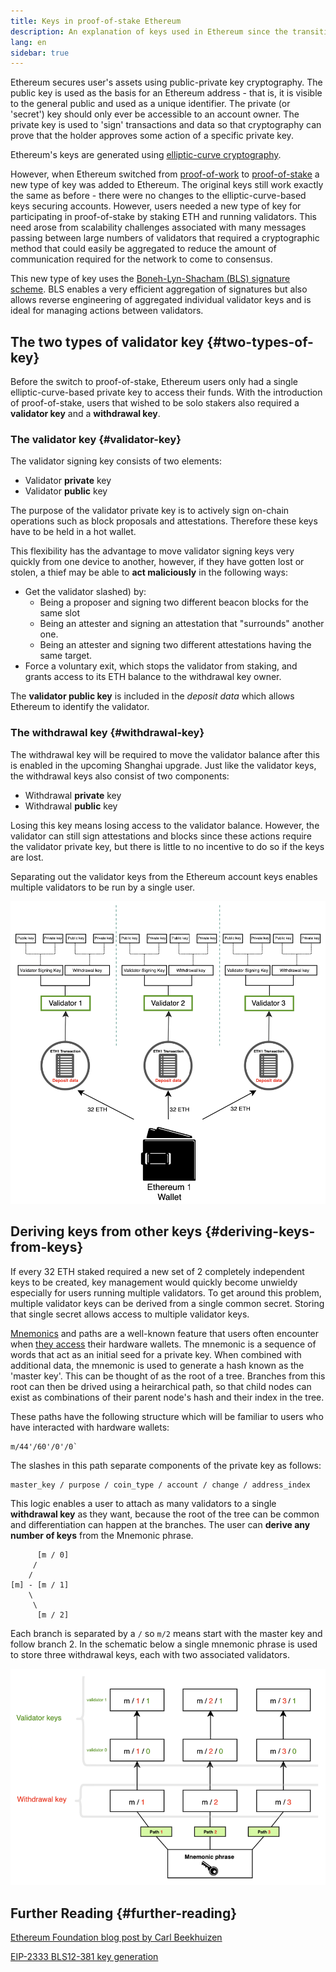 ```yaml
---
title: Keys in proof-of-stake Ethereum
description: An explanation of keys used in Ethereum since the transition to proof-of-stake.
lang: en
sidebar: true
---
```


Ethereum secures user's assets using public-private key cryptography. The public key is used as the basis for an Ethereum address - that is, it is visible to the general public and used as a unique identifier. The private (or 'secret') key should only ever be accessible to an account owner. The private key is used to 'sign' transactions and data so that cryptography can prove that the holder approves some action of a specific private key.

Ethereum's keys are generated using [elliptic-curve cryptography](https://en.wikipedia.org/wiki/Elliptic-curve_cryptography).

However, when Ethereum switched from [proof-of-work](/developers/docs/consensus-mechanisms/pow) to [proof-of-stake](/developers/docs/consensus-mechanisms/pos) a new type of key was added to Ethereum. The original keys still work exactly the same as before - there were no changes to the elliptic-curve-based keys securing accounts. However, users needed a new type of key for participating in proof-of-stake by staking ETH and running validators. This need arose from scalability challenges associated with many messages passing between large numbers of validators that required a cryptographic method that could easily be aggregated to reduce the amount of communication required for the network to come to consensus.

This new type of key uses the [Boneh-Lyn-Shacham (BLS) signature scheme](https://wikipedia.org/wiki/BLS_digital_signature). BLS enables a very efficient aggregation of signatures but also allows reverse engineering of aggregated individual validator keys and is ideal for managing actions between validators.

## The two types of validator key {#two-types-of-key}

Before the switch to proof-of-stake, Ethereum users only had a single elliptic-curve-based private key to access their funds. With the introduction of proof-of-stake, users that wished to be solo stakers also required a **validator key** and a **withdrawal key**.

### The validator key {#validator-key}

The validator signing key consists of two elements:

- Validator **private** key
- Validator **public** key

The purpose of the validator private key is to actively sign on-chain operations such as block proposals and attestations. Therefore these keys have to be held in a hot wallet.

This flexibility has the advantage to move validator signing keys very quickly from one device to another, however, if they have gotten lost or stolen, a thief may be able to **act maliciously** in the following ways:

- Get the validator slashed) by:
  - Being a proposer and signing two different beacon blocks for the same slot
  - Being an attester and signing an attestation that "surrounds" another one.
  - Being an attester and signing two different attestations having the same target.
- Force a voluntary exit, which stops the validator from staking, and grants access to its ETH balance to the withdrawal key owner.

The **validator public key** is included in the _deposit data_ which allows Ethereum to identify the validator.

### The withdrawal key {#withdrawal-key}

The withdrawal key will be required to move the validator balance after this is enabled in the upcoming Shanghai upgrade. Just like the validator keys, the withdrawal keys also consist of two components:

- Withdrawal **private** key
- Withdrawal **public** key

Losing this key means losing access to the validator balance. However, the validator can still sign attestations and blocks since these actions require the validator private key, but there is little to no incentive to do so if the keys are lost.

Separating out the validator keys from the Ethereum account keys enables multiple validators to be run by a single user.

![validator key schematic](validator-key-schematic.png)

## Deriving keys from other keys {#deriving-keys-from-keys}

If every 32 ETH staked required a new set of 2 completely independent keys to be created, key management would quickly become unwieldy especially for users running multiple validators. To get around this problem, multiple validator keys can be derived from a single common secret. Storing that single secret allows access to multiple validator keys.

[Mnemonics](https://en.bitcoinwiki.org/wiki/Mnemonic_phrase) and paths are a well-known feature that users often encounter when [they access](https://ethereum.stackexchange.com/questions/19055/what-is-the-difference-between-m-44-60-0-0-and-m-44-60-0) their hardware wallets. The mnemonic is a sequence of words that act as an initial seed for a private key. When combined with additional data, the mnemonic is used to generate a hash known as the 'master key'. This can be thought of as the root of a tree. Branches from this root can then be drived using a heirarchical path, so that child nodes can exist as combinations of their parent node's hash and their index in the tree.

These paths have the following structure which will be familiar to users who have interacted with hardware wallets:

```
m/44'/60'/0'/0`
```

The slashes in this path separate components of the private key as follows:

```
master_key / purpose / coin_type / account / change / address_index
```

This logic enables a user to attach as many validators to a single **withdrawal key** as they want, because the root of the tree can be common and differentiation can happen at the branches. The user can **derive any number of keys** from the Mnemonic phrase.

```
      [m / 0]
     /
    /
[m] - [m / 1]
    \
     \
      [m / 2]
```

Each branch is separated by a `/` so `m/2` means start with the master key and follow branch 2. In the schematic below a single mnemonic phrase is used to store three withdrawal keys, each with two associated validators.

![validator key logic](multiple-keys.png)

## Further Reading {#further-reading}

[Ethereum Foundation blog post by Carl Beekhuizen](https://blog.ethereum.org/2020/05/21/keys/)

[EIP-2333 BLS12-381 key generation](https://eips.ethereum.org/EIPS/eip-2333)
